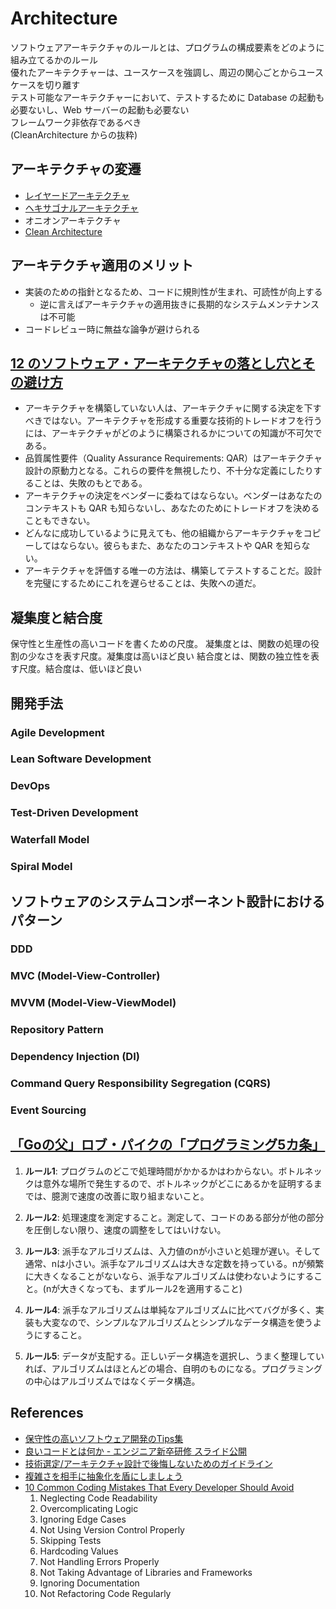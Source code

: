 # Architecture

ソフトウェアアーキテクチャのルールとは、プログラムの構成要素をどのように組み立てるかのルール  
優れたアーキテクチャーは、ユースケースを強調し、周辺の関心ごとからユースケースを切り離す  
テスト可能なアーキテクチャーにおいて、テストするために Database の起動も必要ないし、Web サーバーの起動も必要ない  
フレームワーク非依存であるべき  
(CleanArchitecture からの抜粋)

## アーキテクチャの変遷

- [レイヤードアーキテクチャ](./layered-architecture.md)
- [ヘキサゴナルアーキテクチャ](./hexagonal-architecture.md)
- オニオンアーキテクチャ
- [Clean Architecture](./clean-architecture.md)

## アーキテクチャ適用のメリット

- 実装のための指針となるため、コードに規則性が生まれ、可読性が向上する
  - 逆に言えばアーキテクチャの適用抜きに長期的なシステムメンテナンスは不可能
- コードレビュー時に無益な論争が避けられる

## [12 のソフトウェア・アーキテクチャの落とし穴とその避け方](https://www.infoq.com/jp/articles/avoid-architecture-pitfalls/)

- アーキテクチャを構築していない人は、アーキテクチャに関する決定を下すべきではない。アーキテクチャを形成する重要な技術的トレードオフを行うには、アーキテクチャがどのように構築されるかについての知識が不可欠である。
- 品質属性要件（Quality Assurance Requirements: QAR）はアーキテクチャ設計の原動力となる。これらの要件を無視したり、不十分な定義にしたりすることは、失敗のもとである。
- アーキテクチャの決定をベンダーに委ねてはならない。ベンダーはあなたのコンテキストも QAR も知らないし、あなたのためにトレードオフを決めることもできない。
- どんなに成功しているように見えても、他の組織からアーキテクチャをコピーしてはならない。彼らもまた、あなたのコンテキストや QAR を知らない。
- アーキテクチャを評価する唯一の方法は、構築してテストすることだ。設計を完璧にするためにこれを遅らせることは、失敗への道だ。

## 凝集度と結合度

保守性と生産性の高いコードを書くための尺度。
凝集度とは、関数の処理の役割の少なさを表す尺度。凝集度は高いほど良い
結合度とは、関数の独立性を表す尺度。結合度は、低いほど良い

## 開発手法

### Agile Development

### Lean Software Development

### DevOps

### Test-Driven Development

### Waterfall Model

### Spiral Model

## ソフトウェアのシステムコンポーネント設計におけるパターン

### DDD

### MVC (Model-View-Controller)

### MVVM (Model-View-ViewModel)

### Repository Pattern

### Dependency Injection (DI)

### Command Query Responsibility Segregation (CQRS)

### Event Sourcing

## [「Goの父」ロブ・パイクの「プログラミング5カ条」](https://gigazine.net/news/20200817-rob-pike-5-rules-programming/)

1. **ルール1**: プログラムのどこで処理時間がかかるかはわからない。ボトルネックは意外な場所で発生するので、ボトルネックがどこにあるかを証明するまでは、臆測で速度の改善に取り組まないこと。

2. **ルール2**: 処理速度を測定すること。測定して、コードのある部分が他の部分を圧倒しない限り、速度の調整をしてはいけない。

3. **ルール3**: 派手なアルゴリズムは、入力値のnが小さいと処理が遅い。そして通常、nは小さい。派手なアルゴリズムは大きな定数を持っている。nが頻繁に大きくなることがないなら、派手なアルゴリズムは使わないようにすること。(nが大きくなっても、まずルール2を適用すること)

4. **ルール4**: 派手なアルゴリズムは単純なアルゴリズムに比べてバグが多く、実装も大変なので、シンプルなアルゴリズムとシンプルなデータ構造を使うようにすること。

5. **ルール5**: データが支配する。正しいデータ構造を選択し、うまく整理していれば、アルゴリズムはほとんどの場合、自明のものになる。プログラミングの中心はアルゴリズムではなくデータ構造。


## References

- [保守性の高いソフトウェア開発のTips集](https://zenn.dev/riku/books/36d9873ee1c0e6)
- [良いコードとは何か - エンジニア新卒研修 スライド公開](https://note.com/cyberz_cto/n/n26f535d6c575)
- [技術選定/アーキテクチャ設計で後悔しないためのガイドライン](https://qiita.com/hirokidaichi/items/a746062917595619720b)
- [複雑さを相手に抽象化を盾にしましょう](https://tech.enigmo.co.jp/entry/2020/12/11/100000)
- [10 Common Coding Mistakes That Every Developer Should Avoid](https://dev.to/balrajola/10-common-coding-mistakes-that-every-developer-should-avoid-55e2)
  1. Neglecting Code Readability
  2. Overcomplicating Logic
  3. Ignoring Edge Cases
  4. Not Using Version Control Properly
  5. Skipping Tests
  6. Hardcoding Values
  7. Not Handling Errors Properly
  8. Not Taking Advantage of Libraries and Frameworks
  9. Ignoring Documentation
  10. Not Refactoring Code Regularly
